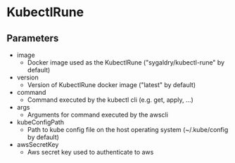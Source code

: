 # KubectlRune

## Parameters
* image
    * Docker image used as the KubectlRune ("sygaldry/kubectl-rune" by default)
* version
    * Version of KubectlRune docker image ("latest" by default)
* command
    * Command executed by the kubectl cli (e.g. get, apply, ...)
* args
    * Arguments for command executed by the awscli
* kubeConfigPath
    * Path to kube config file on the host operating system (~/.kube/config by default)
* awsSecretKey
    * Aws secret key used to authenticate to aws

